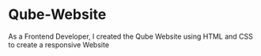 # Qube-Website
As a Frontend Developer, I created the Qube Website using HTML and CSS to create a responsive Website
